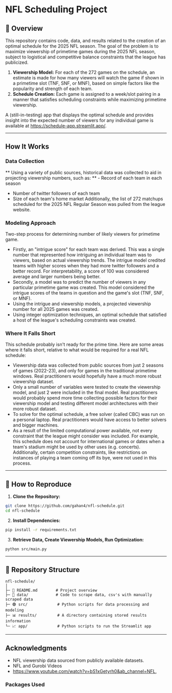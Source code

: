 # NFL Scheduling Project

## 📖 Overview
This repository contains code, data, and results related to the creation of an optimal schedule for the 2025 NFL season. The goal of the problem is to maximize viewership of primetime games during the 2025 NFL season, subject to logistical and competitive balance constraints that the league has publicized.

1. **Viewership Model:** For each of the 272 games on the schedule, an estimate is made for how many viewers will watch the game if shown in a primetime slot (TNF, SNF, or MNF), based on simple factors like the popularity and strength of each team.
2. **Schedule Creation:** Each game is assigned to a week/slot pairing in a manner that satisfies scheduling constraints while maximizing primetime viewership.

A (still-in-testing) app that displays the optimal schedule and provides insight into the expected number of viewers for any individual game is available at https://schedule-app.streamlit.app/.

---

## How It Works
### **Data Collection**
** Using a variety of public sources, historical data was collected to aid in projecting viewership numbers, such as:
** - Record of each team in each season
- Number of twitter followers of each team
- Size of each team's home market
Additionally, the list of 272 matchups scheduled for the 2025 NFL Regular Season was pulled from the league website.

### **Modeling Approach**
Two-step process for determining number of likely viewers for primetime game. 
- Firstly, an "intrigue score" for each team was derived. This was a single number that represented how intriguing an individual team was to viewers, based on actual viewership trends. The intrigue model credited teams with higher scores when they had more twitter followers and a better record. For interpretability, a score of 100 was considered average and larger numbers being better.
- Secondly, a model was to predict the number of viewers in any particular primetime game was created. This model considered the intrigue scores of the teams in question and the game's slot (TNF, SNF, or MNF). 
- Using the intrigue and viewership models, a projected viewership number for all 2025 games was created.
- Using integer optimization techniques, an optimal schedule that satisfied a host of the league's scheduling constraints was created.

### Where It Falls Short
This schedule probably isn't ready for the prime time. Here are some areas where it falls short, relative to what would be required for a real NFL schedule:
- Viewership data was collected from public sources from just 2 seasons of games (2022-23), and only for games in the traditional primetime windows. Real practitioners would hopefully have a much more robust viewership dataset. 
- Only a small number of variables were tested to create the viewership model, and just 2 were included in the final model. Real practitioners would probably spend more time collecting possible factors for their viewership model and testing different model architectures with their more robust dataset.
- To solve for the optimal schedule, a free solver (called CBC) was run on a personal laptop. Real practitioners would have access to better solvers and bigger machines.
- As a result of the limited computational power available, not every constraint that the league might consider was included. For example, this schedule does not account for international games or dates when a team's stadium might be used by other uses (e.g. concerts). Additionally, certain competition constraints, like restrictions on instances of playing a team coming off its bye, were not used in this process.

---


## 🚀 How to Reproduce
1. **Clone the Repository:**
```bash
git clone https://github.com/gahan4/nfl-schedule.git
cd nfl-schedule
```

2. **Install Dependencies:**
```bash
pip install -r requirements.txt
```

3. **Retrieve Data, Create Viewership Models, Run Optimization:**
```bash
python src/main.py
```

---

## 📝 Repository Structure
```
nfl-schedule/
│
├─ 📄 README.md        # Project overview
├─ 📄 data/            # Code to scrape data, csv's with manually scraped data
├─ 🟢 src/             # Python scripts for data processing and modeling
├─ 📊 results/         # A directory containing stored results information
└─ 📈 app/             # Python scripts to run the Streamlit app
```

---

## Acknowledgments
- NFL viewership data sourced from publicly available datasets.
- NFL and Gurobi Videos
- https://www.youtube.com/watch?v=bS1xGetyrh0&ab_channel=NFL, 

### **Packages Used**
